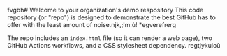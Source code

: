 fvgbh# Welcome to your organization's demo respository
This code repository (or "repo") is designed to demonstrate the best GitHub has to offer with the least amount of noise.njk,;lm:ù!
*egverefrerg

The repo includes an `index.html` file (so it can render a web page), two GitHub Actions workflows, and a CSS stylesheet dependency.
regtjykuloù